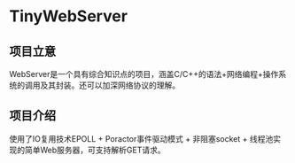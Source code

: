 # TinyWebServer
## 项目立意

WebServer是一个具有综合知识点的项目，涵盖C/C++的语法+网络编程+操作系统的调用及其封装。还可以加深网络协议的理解。

## 项目介绍

使用了IO复用技术EPOLL + Poractor事件驱动模式 + 非阻塞socket + 线程池实现的简单Web服务器，可支持解析GET请求。

